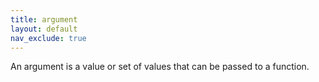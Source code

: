 ```yaml
---
title: argument
layout: default
nav_exclude: true
---
```

An argument is a value or set of values that can be passed to a function.